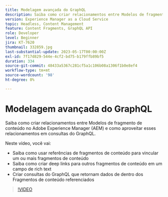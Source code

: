 ```yaml
---
title: Modelagem avançada do GraphQL
description: Saiba como criar relacionamentos entre Modelos de fragmento de conteúdo no Adobe Experience Manager (AEM) e como aproveitar esses relacionamentos em consultas do GraphQL.
version: Experience Manager as a Cloud Service
topic: Headless, Content Management
feature: Content Fragments, GraphQL API
role: Developer
level: Beginner
jira: KT-7620
thumbnail: 332859.jpg
last-substantial-update: 2023-05-17T00:00:00Z
exl-id: 7f17d829-544e-4cf2-bd75-b179ffb89bf5
duration: 334
source-git-commit: 48433a5367c281cf5a1c106b08a1306f1b0e8ef4
workflow-type: tm+mt
source-wordcount: '98'
ht-degree: 0%

---
```


# Modelagem avançada do GraphQL

Saiba como criar relacionamentos entre Modelos de fragmento de conteúdo no Adobe Experience Manager (AEM) e como aproveitar esses relacionamentos em consultas do GraphQL.

Neste vídeo, você vai:

+ Saiba como usar referências de fragmentos de conteúdo para vincular um ou mais fragmentos de conteúdo
+ Saiba como criar deep links para outros fragmentos de conteúdo em um campo de rich text
+ Criar consultas do GraphQL que retornam dados de dentro dos Fragmentos de conteúdo referenciados

>[!VIDEO](https://video.tv.adobe.com/v/332859?quality=12&learn=on)
